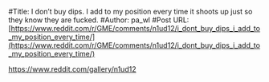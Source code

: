 #Title: I don’t buy dips. I add to my position every time it shoots up just so they know they are fucked.
#Author: pa_wl
#Post URL: [https://www.reddit.com/r/GME/comments/n1ud12/i_dont_buy_dips_i_add_to_my_position_every_time/](https://www.reddit.com/r/GME/comments/n1ud12/i_dont_buy_dips_i_add_to_my_position_every_time/)


https://www.reddit.com/gallery/n1ud12